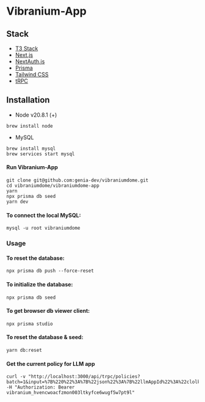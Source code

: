 # Vibranium-App

## Stack
- [T3 Stack](https://create.t3.gg/)
- [Next.js](https://nextjs.org)
- [NextAuth.js](https://next-auth.js.org)
- [Prisma](https://prisma.io)
- [Tailwind CSS](https://tailwindcss.com)
- [tRPC](https://trpc.io)

## Installation

- Node v20.8.1 (+)
```
brew install node
```

- MySQL

```
brew install mysql
brew services start mysql
```

#### Run Vibranium-App
```
git clone git@github.com:genia-dev/vibraniumdome.git
cd vibraniumdome/vibraniumdome-app
yarn
npx prisma db seed
yarn dev
```

#### To connect the local MySQL:
```
mysql -u root vibraniumdome
```

### Usage

#### To reset the database:
```
npx prisma db push --force-reset
```

#### To initialize the database:
```
npx prisma db seed
```

#### To get browser db viewer client:
```
npx prisma studio
```

#### To reset the database & seed:
```
yarn db:reset
```

#### Get the current policy for LLM app
```
curl -v "http://localhost:3000/api/trpc/policies?batch=1&input=%7B%220%22%3A%7B%22json%22%3A%7B%22llmAppId%22%3A%22clolkhhq10009n0nes7kj68jz%22%7D%7D%7D" -H "Authorization: Bearer vibranium_hvencwoacfzmon003ltkyfce6wugf5w7pt9l"
```